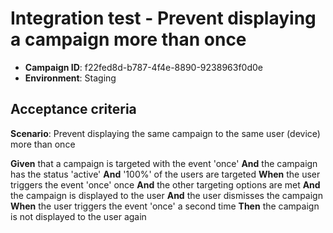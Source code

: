 # Integration test - Prevent displaying a campaign more than once

- **Campaign ID**: f22fed8d-b787-4f4e-8890-9238963f0d0e
- **Environment**: Staging

## Acceptance criteria

**Scenario**: Prevent displaying the same campaign to the same user (device) more than once

**Given** that a campaign is targeted with the event 'once' 
**And** the campaign has the status 'active'
**And** '100%' of the users are targeted
**When** the user triggers the event 'once' once
**And** the other targeting options are met
**And** the campaign is displayed to the user
**And** the user dismisses the campaign
**When** the user triggers the event 'once' a second time
**Then** the campaign is not displayed to the user again

